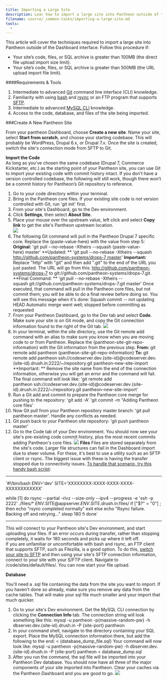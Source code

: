 ```yaml
---
title: Importing a Large Site
description: Lear how to import a large site into Pantheon outside of the Dashboard API. 
filename: source/_common-tasks/importing-a-large-site.md
tools:
  -
---
```


This article will cover the techniques required to import a large site into Pantheon outside of the Dashboard interface. Follow this procedure if:

* Your site’s code, files, or SQL archive is greater than 100MB (the direct file upload import size limit).
* Your site’s code, files, or SQL archive is greater than 500MB (the URL upload import file limit).

####Requirements & Tools

1. Intermediate to advanced [Git](http://git-scm.com/) command line interface (CLI) knowledge.
2. Familiarity with using [bash](http://www.gnu.org/software/bash/) and [rsync](http://rsync.samba.org/) or an FTP program that supports [SFTP](http://en.wikipedia.org/wiki/SFTP).
3. Intermediate to advanced [MySQL CLI](https://mariadb.com/kb/en/mariadb/documentation/clients-and-utilities/mysql-client/mysql-command-line-client/) knowledge.
4. Access to the code, database, and files of the site being imported.  

###Create A New Pantheon Site  

From your pantheon Dashboard, choose **Create a new site**. Name your site, select **Start from scratch**, and choose your starting codebase. This will probably be WordPress, Drupal 6.x, or Drupal 7.x. Once the site is created, switch the site's connection mode from SFTP to Git.  


**Import the Code**  
As long as you've chosen the same codebase (Drupal 7, Commerce Kickstarter, etc.) as the starting point of your Pantheon site, you can use Git to import your existing code with commit history intact. If you don’t have a version controlled codebase, the following will still work, though there won’t be a commit history for Pantheon’s Git repository to reference.

1. Go to your code directory within your terminal.
2. Bring in the Pantheon core files. If your existing site code is not version controlled with Git, run 'git init' first.
3. From your site's Dashboard, go to the Dev environment.
4. Click **Settings**, then select **About Site**.
5. Place your mouse over the upstream value, left click and select **Copy link** to get the site's Pantheon upstream location.  
 ![](https://pantheon-systems.desk.com/customer/portal/attachments/343668)  
6. The following Git command will pull in the Pantheon Drupal 7 specific core. Replace the {paste-value-here} with the value from step 5:  
**Original:** 'git pull --no-rebase -Xtheirs --squash {paste-value-here} master'
**Updated: ** 'git pull --no-rebase -Xtheirs --squash http://github.com/pantheon-systems/drops-7 master'
**Important:** Replace "http" with "git" and then add ".git" to the end of the URL you just pasted. The URL will go from this: http://github.com/pantheon-systems/drops-7 to git://github.com/pantheon-systems/drops-7.git.
**Final Command: ** 'git pull --no-rebase -Xtheirs --squash git://github.com/pantheon-systems/drops-7.git master'
Once executed, that command will pull in the Pantheon core files, but not commit them; you will be able to do a final review before doing so. You will see this message when it's done:
Squash commit -- not updating HEAD
Automatic merge went well; stopped before committing as requested
7. From your Pantheon Dashboard, go to the Dev tab and select **Code**. Make sure your site is on Git mode, and copy the Git connection information found to the right of the Git tab.
![](https://pantheon-systems.desk.com/customer/portal/attachments/335378)
8. In your terminal, within the site directory, use the Git remote add command with an alias to make sure you know when you are moving code to or from Pantheon. Replace the {pantheon-site-git-repo-information} with the Git information from the previous step.
**From:** git remote add pantheon {pantheon-site-git-repo-information}
**To:** git remote add pantheon ssh://codeserver.dev.{site-id}@codeserver.dev.{site-id}.drush.in:2222/~/repository.git pantheon-new-site-import
**Important: ** Remove the site name from the end of the connection information, otherwise you will get an error and the command will fail. The final command will look like:
'git remote add pantheon ssh://codeserver.dev.{site-id}@codeserver.dev.{site-id}.drush.in:2222/~/repository.git pantheon-new-site-import'
9. Run a Git add and commit to prepare the Pantheon core merge for pushing to the repository:
'git add -A'
'git commit -m "Adding Pantheon core files'  
10. Now Git pull from your Pantheon repository master branch: 'git pull pantheon master'. Handle any conflicts as needed.  
11. Git push back to your Pantheon site repository: 'git push pantheon master'  
12. Go to the Code tab of your Dev environment. You should now see your site's pre-existing code commit history, plus the most recent commits adding Pantheon's core files.
 ![](https://pantheon-systems.desk.com/customer/portal/attachments/343667)
**Files**
Files are stored separately from the site's code. Larger file structures can fail in the Dashboard import due to sheer volume. For these, it's best to use a utility such as an SFTP client or rsync. The biggest issue with these is having the transfer stopped due to connectivity issues. [To handle that scenario, try this handy bash script](https://www.evernote.com/shard/s404/sh/5bcfedb7-cda1-4647-9390-0112c2f9e703/f8defb098e992e2acd57280c4dcddb63):  



---------------------------  
`#!/bin/bash
ENV='dev'
SITE='XXXXXXXX-XXXX-XXXX-XXXX-XXXXXXXXXXXX'


while [1]
do
rsync --partial -rlvz --size-only --ipv4 --progress -e 'ssh -p 2222' ./files/* $ENV.$SITE@appserver.$ENV.$SITE.drush.in:files/
if ["$?" = "0"] ; then
echo "rsync completed normally"
exit
else
echo "Rsync failure. Backing off and retrying..."
sleep 180
fi
done`  



---------------------------  
This will connect to your Pantheon site's Dev environment, and start uploading your files. If an error occurs  during transfer, rather than stopping completely, it waits for 180 seconds and picks up where it left off.  
If you are unfamiliar or uncomfortable with bash and rsync, an FTP client that supports SFTP, such as Filezilla, is a good option. To do this, [switch your site to SFTP](/documentation/getting-started/developing-on-pantheon-directly-with-sftp-mode/-enabling-sftp-mode) and then using your site's SFTP connection information, connect to your site with your S/FTP client. Navigate to /code/sites/default/files/. You can now start your file upload.  


**Database**  

You'll need a .sql file containing the data from the site you want to import. If you haven't done so already, make sure you remove any data from the cache tables. That will make your sql file much smaller and your import that much quicker.
1. Go to your site's Dev environment. Get the MySQL CLI connection by clicking the **Connection Info** tab. The connection string will look something like this:
mysql -u pantheon -p{massive-random-pw} -h dbserver.dev.{site-id}.drush.in -P {site-port} pantheon  
2. In your command shell, navigate to the directory containing your SQL export. Place the MySQL connection information there, but add the following to the end:
< {database\_dump\_file.sql}
Your command will now look like:
mysql -u pantheon -p{massive-random-pw} -h dbserver.dev.{site-id}.drush.in -P {site-port} pantheon < database\_dump.sql
3. After you run the command, the sql file will be imported into your Pantheon Dev database.
You should now have all three of the major components of your site imported into Pantheon. Clear your caches via the Pantheon Dashboard and you are good to go.
 ![](https://pantheon-systems.desk.com/customer/portal/attachments/343671)  



 
